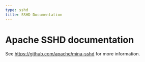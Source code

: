 ```yaml
---
type: sshd
title: SSHD Documentation
---
```


# Apache SSHD documentation

See https://github.com/apache/mina-sshd for more information.
